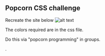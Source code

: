 ## Popcorn CSS challenge

Recreate the site below
![alt text](https://i.gyazo.com/d515c0431fd1ab46dbd3104623c3f34b.png)

The colors required are in the css file.

Do this via "popcorn programming" in groups.

.
